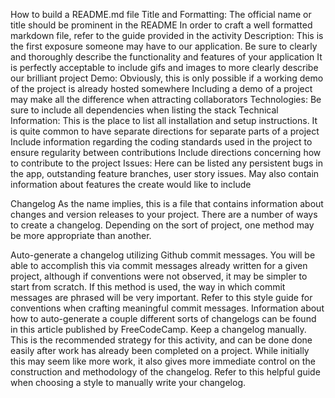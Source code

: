 How to build a README.md file
Title and Formatting:
The official name or title should be prominent in the README
In order to craft a well formatted markdown file, refer to the guide provided in the activity
Description:
This is the first exposure someone may have to our application. Be sure to clearly and thoroughly describe the functionality and features of your application
It is perfectly acceptable to include gifs and images to more clearly describe our brilliant project
Demo:
Obviously, this is only possible if a working demo of the project is already hosted somewhere
Including a demo of a project may make all the difference when attracting collaborators
Technologies:
Be sure to include all dependencies when listing the stack
Technical Information:
This is the place to list all installation and setup instructions. It is quite common to have separate directions for separate parts of a project
Include information regarding the coding standards used in the project to ensure regularity between contributions
Include directions concerning how to contribute to the project
Issues:
Here can be listed any persistent bugs in the app, outstanding feature branches, user story issues.
May also contain information about features the create would like to include

Changelog
As the name implies, this is a file that contains information about changes and version releases to your project. There are a number of ways to create a changelog. Depending on the sort of project, one method may be more appropriate than another.

Auto-generate a changelog utilizing Github commit messages. You will be able to accomplish this via commit messages already written for a given project, although if conventions were not observed, it may be simpler to start from scratch.
If this method is used, the way in which commit messages are phrased will be very important. Refer to this style guide for conventions when crafting meaningful commit messages.
Information about how to auto-generate a couple different sorts of changelogs can be found in this article published by FreeCodeCamp.
Keep a changelog manually. This is the recommended strategy for this activity, and can be done done easily after work has already been completed on a project.
While initially this may seem like more work, it also gives more immediate control on the construction and methodology of the changelog.
Refer to this helpful guide when choosing a style to manually write your changelog.